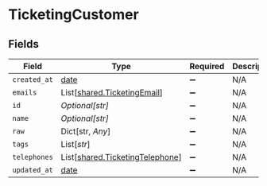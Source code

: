 # TicketingCustomer


## Fields

| Field                                                                        | Type                                                                         | Required                                                                     | Description                                                                  |
| ---------------------------------------------------------------------------- | ---------------------------------------------------------------------------- | ---------------------------------------------------------------------------- | ---------------------------------------------------------------------------- |
| `created_at`                                                                 | [date](https://docs.python.org/3/library/datetime.html#date-objects)         | :heavy_minus_sign:                                                           | N/A                                                                          |
| `emails`                                                                     | List[[shared.TicketingEmail](../../models/shared/ticketingemail.md)]         | :heavy_minus_sign:                                                           | N/A                                                                          |
| `id`                                                                         | *Optional[str]*                                                              | :heavy_minus_sign:                                                           | N/A                                                                          |
| `name`                                                                       | *Optional[str]*                                                              | :heavy_minus_sign:                                                           | N/A                                                                          |
| `raw`                                                                        | Dict[str, *Any*]                                                             | :heavy_minus_sign:                                                           | N/A                                                                          |
| `tags`                                                                       | List[*str*]                                                                  | :heavy_minus_sign:                                                           | N/A                                                                          |
| `telephones`                                                                 | List[[shared.TicketingTelephone](../../models/shared/ticketingtelephone.md)] | :heavy_minus_sign:                                                           | N/A                                                                          |
| `updated_at`                                                                 | [date](https://docs.python.org/3/library/datetime.html#date-objects)         | :heavy_minus_sign:                                                           | N/A                                                                          |